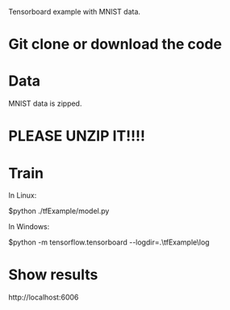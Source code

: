 Tensorboard example with MNIST data.

# Git clone or download the code


# Data 


MNIST data is zipped. 

# PLEASE UNZIP IT!!!!


# Train 

In Linux:

$python ./tfExample/model.py

In Windows:

$python -m tensorflow.tensorboard --logdir=.\\tfExample\\log


# Show results

http://localhost:6006

